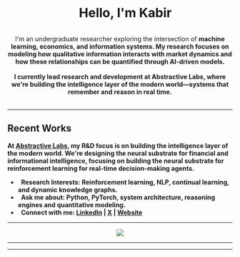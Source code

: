 <div id="user-content-toc">
  <ul align="center">
    <summary><h1 style="display: inline-block">Hello, I'm Kabir</h1></summary>
  </ul>
</div>

<p align="center">
  I'm an undergraduate researcher exploring the intersection of <strong>machine learning, <strong>economics, and <strong>information systems. My research focuses on modeling how qualitative information interacts with market dynamics and how these relationships can be quantified through AI-driven models.
<br><br>
  I currently lead research and development at <strong>Abstractive Labs, where we're building the intelligence layer of the modern world—systems that remember and reason in real time.<br><br>
</p>

---

## Recent Works

At <a href="https://abstractive.me" target="_blank"><strong>Abstractive Labs</strong></a>, my R&D focus is on building the intelligence layer of the modern world. We're designing the neural substrate for financial and informational intelligence, focusing on building the neural substrate for reinforcement learning for real-time decision-making agents. 

- &nbsp; **Research Interests:** Reinforcement learning, NLP, continual learning, and dynamic knowledge graphs.
- &nbsp; **Ask me about:** Python, PyTorch, system architecture, reasoning engines and quantitative modeling.
- &nbsp; **Connect with me:** [LinkedIn](https://www.linkedin.com/in/murj) | [X](https://x.com/Ktbir) | [Website](https://kabir.codes)

---

<p align="center">
  <img src="https://github-readme-activity-graph.vercel.app/graph?username=Kcbir&theme=github-dark&hide_border=true&area=true"/>
</p>

---

---
